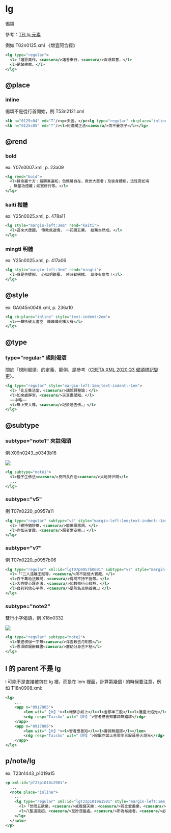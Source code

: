 # lg

偈頌

參考：[TEI lg 元素](http://www.tei-c.org/release/doc/tei-p5-doc/zh-TW/html/ref-lg.html)

例如 T02n0125.xml 《增壹阿含經》

```xml
<lg type="regular">
  <l>「諸惡莫作，<caesura/>諸善奉行，<caesura/>自淨其意，</l>
  <l>是諸佛教。</l>
</lg>
```

## @place

### inline

偈頌不是從行首開始，例 T53n2121.xml

```xml
<lb n="0125c04" ed="T"/><p>夫言。</p><lg type="regular" cb:place="inline"><l>是法未曾聞<caesura/>而今聞汝說</l>
<lb n="0125c05" ed="T"/><l>何處聞正法<caesura/>而不憂念子</l></lg>
```
## @rend

### bold

ex: Y07n0007.xml, p. 23a09

```xml
<lg rend="bold">
  <l>歸命盡十方：最勝業遍知，色無礙自在，救世大悲者；及彼身體相，法性真如海
  ，無量功德藏；如實修行等。</l>
</lg>
```

### kaiti 楷體

ex: Y25n0025.xml, p. 478a11

```xml
<lg style="margin-left:3em" rend="kaiti">
  <l>吾來大唐國，　傳教救迷情，　一花開五葉，　結菓自然成。</l>
</lg>
```

### mingti 明體

ex: Y25n0025.xml, p. 417a06

```xml
<lg style="margin-left:3em" rend="mingti">
  <l>身是菩提樹，　心如明鏡臺，　時時勤拂拭，　莫使有塵埃！</l>
</lg>
```

## @style

ex: GA045n0049.xml, p. 236a10

```xml
<lg cb:place="inline" style="text-indent:2em">
  <l>一聲吼破太虛空　爍爍禪光橫大有</l>
</lg>
```

## @type

### type="regular" 規則偈頌

關於「規則偈頌」的定義、範例，請參考〈[CBETA XML 2020.Q3 偈頌標記變更](https://docs.google.com/document/d/1Yv4d7HXFHj5LSJv7KvFQnzsqFqNM6pEnoSSRctw1bN8/edit#heading=h.qvlkodbhn5ob)〉。

```xml
<lg type="regular" style="margin-left:1em;text-indent:-1em">
  <l>「比丘集法堂，<caesura/>講說賢聖論；</l>
  <l>如來處靜室，<caesura/>天耳盡聞知。</l>
  ⋯⋯中略⋯⋯
  <l>無上天人尊，<caesura/>記於過去佛。」</l>
</lg>
```

## @subtype

### subtype="note1" 夾註偈頌

例 X09n0243_p0343b16

![](images/lg-note1.png)

```xml
<lg subtype="note1">
  <l>種子生佛法<caesura/>良田長白法<caesura/>大地持世間</l>
  ...
</lg>
```

### subtype="v5"

例 T07n0220_p0957a11

```xml
<lg type="regular" subtype="v5" style="margin-left:1em;text-indent:-1em">
  <l>「總持猶妙藥，<caesura/>能療眾惑病，</l>
  <l>亦如天甘露，<caesura/>服者常安樂。」</l>
</lg>
```

### subtype="v7"

例 T07n0220_p0957b06

```xml
<lg type="regular" xml:id="lgT07p0957b0601" subtype="v7" style="margin-left:2em;text-indent:-2em">
  <l>「『二人遠離王賊等，<caesura/>所不能侵大寶藏，</l>
  <l>百千萬劫法難聞，<caesura/>得聞不持不施等。</l>
  <l>大菩提心護正法，<caesura/>如教修行心寂靜，</l>
  <l>自利利他心平等，<caesura/>是則名真供養佛。』</l>
</lg>
```

### subtype="note2"

雙行小字偈頌，例 X18n0332

![](images/lg-note2.png)

```xml
<lg type="regular" subtype="note2">
  <l>筆底楞伽一字無<caesura/>浮雲散去月明孤</l>
  <l>恩深欲報辭難盡<caesura/>塵劫分身舌不枯</l>
</lg>
```

## l 的 parent 不是 lg

l 可能不是直接被包在 lg 裡，而是在 lem 裡面，計算第幾個 l 的時候要注意，例如 T18n0908.xml:

```xml
<lg>
	...
	<app n="0917005">
		<lem wit="【大】"><l>繒繫亦如上</l><l>舍那半三股</l><l>蓮座火焰光</l></lem>
		<rdg resp="Taisho" wit="【明】">智者應善知審諦無錯謬</rdg>
	</app>
	<app n="0917006">
		<lem wit="【大】"><l>智者應善知</l><l>審諦無錯謬</l></lem>
		<rdg resp="Taisho" wit="【明】">繒繫亦如上舍那半三股蓮座火焰光</rdg>
	</app>
</lg>
```

## p/note/lg

ex: T23n1443_p1019a15

```xml
<p xml:id="pT23p1018c2901">
  ...
  <note place="inline">
    ...
    <lg type="regular" xml:id="lgT23p1019a1501" style="margin-left:1em;text-indent:-1em">
      <l>「世間五欲樂，<caesura/>或復諸天樂；<caesura/>若比愛盡樂，<caesura/>千分不及一。<caesura/>由集能生苦，<caesura/>因苦復生集；</l>
      <l>八聖道能超，<caesura/>至妙涅盤處。<caesura/>所為布施者，<caesura/>必獲其義利；<caesura/>若為樂故施，<caesura/>後必得安樂。」</l>
    </lg>
  </note>
</p>
```
